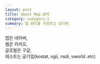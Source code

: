 ```yaml
---
layout: post
title: about Map API
category: category-1
summary: 맵 API를 걱정하고 있다면.
---
```


앱은 네이버,  
웹은 카카오,  
글로벌은 구글,  
테스트는 공기업(kostat, ngii, nsdi, vworld..etc)  
